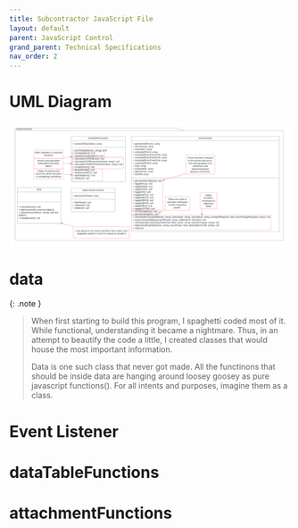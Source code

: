 ```yaml
---
title: Subcontractor JavaScript File
layout: default
parent: JavaScript Control
grand_parent: Technical Specifications
nav_order: 2
---
```


# UML Diagram
![](/assets/images/umlDiagrams/subcontractorjs.png)

# data

{: .note }    
> When first starting to build this program, I spaghetti coded most of it. While functional, understanding it became a nightmare. Thus, in an attempt to beautify the code a little, I created classes that would house the most important information. 
>
> Data is one such class that never got made. All the functinons that should be inside data are hanging around loosey goosey as pure javascript functions(). For all intents and purposes, imagine them as a class.

# Event Listener

# dataTableFunctions

# attachmentFunctions